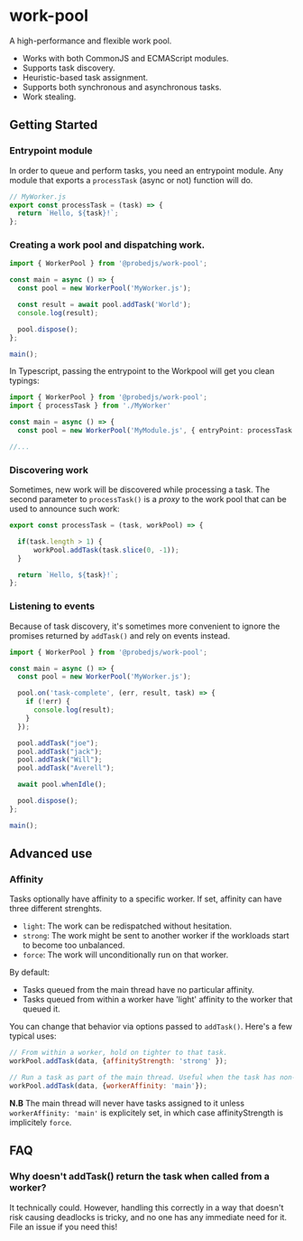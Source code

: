 #  work-pool

A high-performance and flexible work pool.

- Works with both CommonJS and ECMAScript modules.
- Supports task discovery.
- Heuristic-based task assignment.
- Supports both synchronous and asynchronous tasks.
- Work stealing.

## Getting Started

### Entrypoint module

In order to queue and perform tasks, you need an entrypoint module. Any module that exports a `processTask` (async or not) function will do.

```javascript
// MyWorker.js
export const processTask = (task) => {
  return `Hello, ${task}!`;
};
```

### Creating a work pool and dispatching work.

```javascript
import { WorkerPool } from '@probedjs/work-pool';

const main = async () => {
  const pool = new WorkerPool('MyWorker.js');

  const result = await pool.addTask('World');
  console.log(result);

  pool.dispose();
};

main();
```

In Typescript, passing the entrypoint to the Workpool will get you clean typings:

```typescript
import { WorkerPool } from '@probedjs/work-pool';
import { processTask } from './MyWorker'

const main = async () => {
  const pool = new WorkerPool('MyModule.js', { entryPoint: processTask });

//...
```

### Discovering work

Sometimes, new work will be discovered while processing a task. The second parameter to `processTask()` is a *proxy* to the work pool that can be used to announce such work:

```javascript
export const processTask = (task, workPool) => {

  if(task.length > 1) {
      workPool.addTask(task.slice(0, -1));
  }

  return `Hello, ${task}!`;
};
```

### Listening to events

Because of task discovery, it's sometimes more convenient to ignore the promises returned by `addTask()` and rely on events instead.

```javascript
import { WorkerPool } from '@probedjs/work-pool';

const main = async () => {
  const pool = new WorkerPool('MyWorker.js');

  pool.on('task-complete', (err, result, task) => {
    if (!err) {
      console.log(result);
    }
  });

  pool.addTask("joe");
  pool.addTask("jack");
  pool.addTask("Will");
  pool.addTask("Averell");

  await pool.whenIdle();

  pool.dispose();
};

main();
```

## Advanced use

### Affinity

Tasks optionally have affinity to a specific worker. If set, affinity can have three different strenghts.

- `light`: The work can be redispatched without hesitation.
- `strong`: The work might be sent to another worker if the workloads start to become too unbalanced.
- `force`: The work will unconditionally run on that worker.

By default: 
- Tasks queued from the main thread have no particular affinity.
- Tasks queued from within a worker have 'light' affinity to the worker that queued it.

You can change that behavior via options passed to `addTask()`. Here's a few typical uses:

```javascript
// From within a worker, hold on tighter to that task.
workPool.addTask(data, {affinityStrength: 'strong' });

// Run a task as part of the main thread. Useful when the task has non-serializable components.
workPool.addTask(data, {workerAffinity: 'main'});
```

**N.B** The main thread will never have tasks assigned to it unless `workerAffinity: 'main'` is explicitely set, 
in which case affinityStrength is implicitely `force`. 

## FAQ

### Why doesn't addTask() return the task when called from a worker?

It technically could. However, handling this correctly in a way that doesn't risk causing deadlocks is tricky, and no one has any immediate need for it. File an issue if you need this!